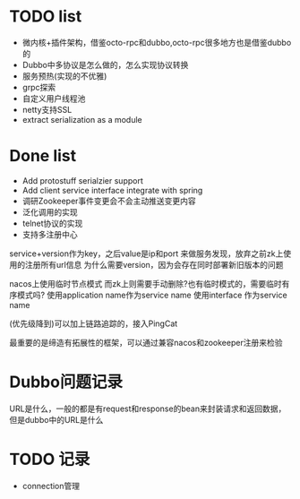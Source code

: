# TODO list

* 微内核+插件架构，借鉴octo-rpc和dubbo,octo-rpc很多地方也是借鉴dubbo的
* Dubbo中多协议是怎么做的，怎么实现协议转换
* 服务预热(实现的不优雅)
* grpc探索
* 自定义用户线程池
* netty支持SSL
* extract serialization as a module

# Done list

* Add protostuff serialzier support
* Add client service interface integrate with spring 
* 调研Zookeeper事件变更会不会主动推送变更内容
* 泛化调用的实现
* telnet协议的实现
* 支持多注册中心

service+version作为key，之后value是ip和port
    来做服务发现，放弃之前zk上使用的注册所有url信息
为什么需要version，因为会存在同时部署新旧版本的问题

nacos上使用临时节点模式
而zk上则需要手动删除?也有临时模式的，需要临时有序模式吗? 
使用application name作为service name
使用interface 作为service name

(优先级降到)可以加上链路追踪的，接入PingCat

最重要的是缔造有拓展性的框架，可以通过兼容nacos和zookeeper注册来检验

# Dubbo问题记录

URL是什么，一般的都是有request和response的bean来封装请求和返回数据，但是dubbo中的URL是什么

# TODO 记录

* connection管理